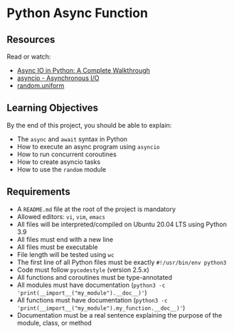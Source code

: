 # Python Async Function

## Resources

Read or watch:

- [Async IO in Python: A Complete Walkthrough](https://realpython.com/async-io-python/)
- [asyncio - Asynchronous I/O](https://docs.python.org/3/library/asyncio.html)
- [random.uniform](https://docs.python.org/3/library/random.html#random.uniform)

## Learning Objectives

By the end of this project, you should be able to explain:

- The `async` and `await` syntax in Python
- How to execute an async program using `asyncio`
- How to run concurrent coroutines
- How to create asyncio tasks
- How to use the `random` module

## Requirements

- A `README.md` file at the root of the project is mandatory
- Allowed editors: `vi`, `vim`, `emacs`
- All files will be interpreted/compiled on Ubuntu 20.04 LTS using Python 3.9
- All files must end with a new line
- All files must be executable
- File length will be tested using `wc`
- The first line of all Python files must be exactly `#!/usr/bin/env python3`
- Code must follow `pycodestyle` (version 2.5.x)
- All functions and coroutines must be type-annotated
- All modules must have documentation (`python3 -c 'print(__import__("my_module").__doc__)'`)
- All functions must have documentation (`python3 -c 'print(__import__("my_module").my_function.__doc__)'`)
- Documentation must be a real sentence explaining the purpose of the module, class, or method
